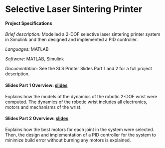 # Selective Laser Sintering Printer 

#### Project Specifications

*Brief description:* Modelled a 2-DOF selective laser sintering printer system in Simulink and then designed and implemented a PID controller.

*Languages:* MATLAB

*Software:* MATLAB, Simulink

*Documentation:* See the SLS Printer Slides Part 1 and 2 for a full project description. 

#### Slides Part 1 Overview: [slides](https://github.com/hannahvsawiuk/SLS-3D-Printer/blob/master/SLS%20Printer%20Slides%20Part%201.pdf)
Explains how the models of the dynamics of the robotic 2-DOF wrist were computed. The dynamics of the robotic wrist includes all electronics, motors and mechanisms of the wrist.

#### Slides Part 2 Overview: [slides](https://github.com/hannahvsawiuk/SLS-3D-Printer/blob/master/SLS%20Printer%20Slides%20Part%202.pdf)
Explains how the best motors for each joint in the system were selected. Then, the design and implementation of a PID controller for the system to minimize build error without burning any motors is explained.
